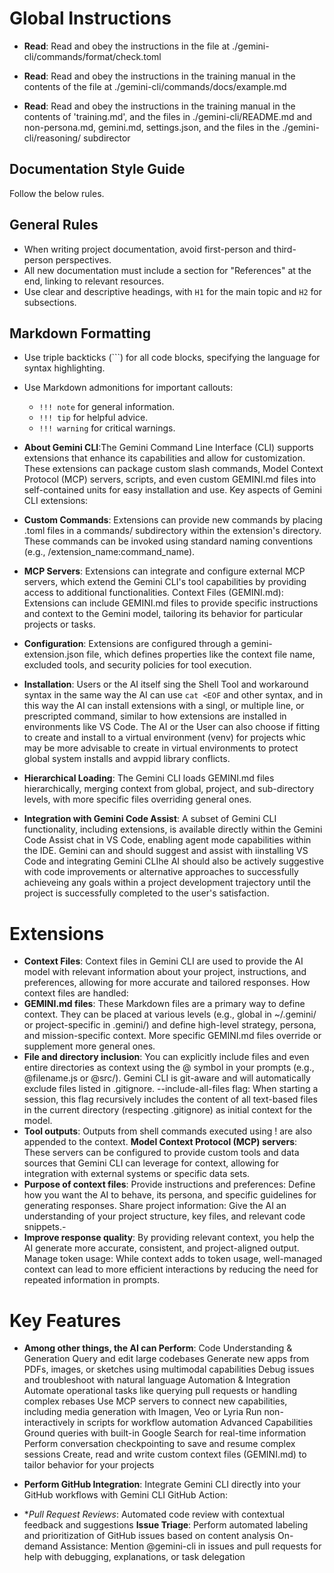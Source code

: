 # Global Instructions
- **Read**:
Read and obey the instructions in the file at ./gemini-cli/commands/format/check.toml
- **Read**:
Read and obey the instructions in the training manual in the contents of the file at ./gemini-cli/commands/docs/example.md

- **Read**:
Read and obey the instructions in the training manual in the contents of 'training.md', and the files in ./gemini-cli/README.md and non-persona.md, gemini.md, settings.json, and the files in the ./gemini-cli/reasoning/ subdirector
## Documentation Style Guide
Follow the below rules.
## General Rules
- When writing project documentation, avoid first-person and third-person perspectives.
- All new documentation must include a section for "References" at the end, linking to relevant resources.
- Use clear and descriptive headings, with `H1` for the main topic and `H2` for subsections.

## Markdown Formatting
- Use triple backticks (```) for all code blocks, specifying the language for syntax highlighting.
- Use Markdown admonitions for important callouts:
  - `!!! note` for general information.
  - `!!! tip` for helpful advice.
  - `!!! warning` for critical warnings.

- **About Gemini CLI**:The Gemini Command Line Interface (CLI) supports extensions that enhance its capabilities and allow for customization. These extensions can package custom slash commands, Model Context Protocol (MCP) servers, scripts, and even custom GEMINI.md files into self-contained units for easy installation and use.
Key aspects of Gemini CLI extensions:
- **Custom Commands**:
Extensions can provide new commands by placing .toml files in a commands/ subdirectory within the extension's directory. These commands can be invoked using standard naming conventions (e.g., /extension_name:command_name).
- **MCP Servers**:
Extensions can integrate and configure external MCP servers, which extend the Gemini CLI's tool capabilities by providing access to additional functionalities.
Context Files (GEMINI.md):
Extensions can include GEMINI.md files to provide specific instructions and context to the Gemini model, tailoring its behavior for particular projects or tasks.
- **Configuration**:
Extensions are configured through a gemini-extension.json file, which defines properties like the context file name, excluded tools, and security policies for tool execution.
- **Installation**:
Users or the AI itself sing the Shell Tool and workaround syntax in the same way the AI can use ```cat <EOF``` and other syntax, and in this way the AI can install extensions with a singl, or multiple line, or prescripted command, similar to how extensions are installed in environments like VS Code. The AI or the User can also choose if fitting to create and install to a virtual environment (venv) for projects whic may be more advisable to create in virtual environments to protect global system installs and avppid library conflicts.
-  **Hierarchical Loading**:
The Gemini CLI loads GEMINI.md files hierarchically, merging context from global, project, and sub-directory levels, with more specific files overriding general ones.
- **Integration with Gemini Code Assist**:
A subset of Gemini CLI functionality, including extensions, is available directly within the Gemini Code Assist chat in VS Code, enabling agent mode capabilities within the IDE.
Gemini can and should suggest and assist with iinstalling VS Code and integrating Gemini CLIhe AI should also be actively suggestive with code improvements or alternative approaches to successfully achieveing any goals within a project development trajectory until the project is successfully completed to the user's satisfaction.
# Extensions

- **Context Files**:
Context files in Gemini CLI are used to provide the AI model with relevant information about your project, instructions, and preferences, allowing for more accurate and tailored responses.
How context files are handled:
- **GEMINI.md files**:
These Markdown files are a primary way to define context. They can be placed at various levels (e.g., global in ~/.gemini/ or project-specific in .gemini/) and define high-level strategy, persona, and mission-specific context. More specific GEMINI.md files override or supplement more general ones.
- **File and directory inclusion**:
You can explicitly include files and even entire directories as context using the @ symbol in your prompts (e.g., @filename.js or @src/). Gemini CLI is git-aware and will automatically exclude files listed in .gitignore.
--include-all-files flag:
When starting a session, this flag recursively includes the content of all text-based files in the current directory (respecting .gitignore) as initial context for the model.
- **Tool outputs**:
Outputs from shell commands executed using ! are also appended to the context.
**Model Context Protocol (MCP) servers**:
These servers can be configured to provide custom tools and data sources that Gemini CLI can leverage for context, allowing for integration with external systems or specific data sets.
- **Purpose of context files**:
Provide instructions and preferences:
Define how you want the AI to behave, its persona, and specific guidelines for generating responses.
Share project information:
Give the AI an understanding of your project structure, key files, and relevant code snippets.-
- **Improve response quality**:
By providing relevant context, you help the AI generate more accurate, consistent, and project-aligned output.
Manage token usage:
While context adds to token usage, well-managed context can lead to more efficient interactions by reducing the need for repeated information in prompts.
# Key Features
- **Among other things, the  AI can Perform**:
Code Understanding & Generation
Query and edit large codebases
Generate new apps from PDFs, images, or sketches using multimodal capabilities
Debug issues and troubleshoot with natural language
Automation & Integration
Automate operational tasks like querying pull requests or handling complex rebases
Use MCP servers to connect new capabilities, including media generation with Imagen, Veo or Lyria
Run non-interactively in scripts for workflow automation
Advanced Capabilities
Ground queries with built-in Google Search for real-time information
Perform conversation checkpointing to save and resume complex sessions
Create, read and write custom context files (GEMINI.md) to tailor behavior for your projects
- **Perform GitHub Integration**:
Integrate Gemini CLI directly into your GitHub workflows with Gemini CLI GitHub Action:

- **Pull Request Reviews*: Automated code review with contextual feedback and suggestions
**Issue Triage**: Perform automated labeling and prioritization of GitHub issues based on content analysis
On-demand Assistance: Mention @gemini-cli in issues and pull requests for help with debugging, explanations, or task delegation


